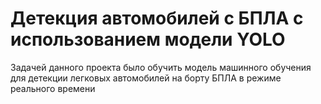 # Детекция автомобилей с БПЛА с использованием модели YOLO

Задачей данного проекта было обучить модель машинного обучения для детекции легковых автомобилей на борту БПЛА в режиме реального времени
